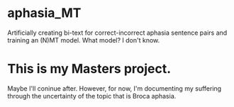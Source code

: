 # aphasia_MT
Artificially creating bi-text for correct-incorrect aphasia sentence pairs and training an (N)MT model. 
What model? I don't know. 

# This is my Masters project.
Maybe I'll coninue after. However, for now, I'm documenting my suffering through the uncertainty of the topic that is Broca aphasia.
